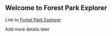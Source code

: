 ## Welcome to Forest Park Explorer

Link to [Forest Park Explorer](https://richardjy.github.io/FPE/test_map_leaf-TEST.html)

Add more details later


